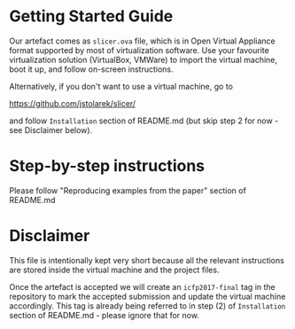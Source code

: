 Getting Started Guide
=====================

Our artefact comes as `slicer.ova` file, which is in Open Virtual Appliance
format supported by most of virtualization software.  Use your favourite
virtualization solution (VirtualBox, VMWare) to import the virtual machine, boot
it up, and follow on-screen instructions.

Alternatively, if you don't want to use a virtual machine, go to

  https://github.com/jstolarek/slicer/

and follow `Installation` section of README.md (but skip step 2 for now - see
Disclaimer below).


Step-by-step instructions
=========================

Please follow "Reproducing examples from the paper" section of README.md


Disclaimer
==========

This file is intentionally kept very short because all the relevant
instructions are stored inside the virtual machine and the project files.

Once the artefact is accepted we will create an `icfp2017-final` tag in the
repository to mark the accepted submission and update the virtual machine
accordingly.  This tag is already being referred to in step (2) of
`Installation` section of README.md - please ignore that for now.
